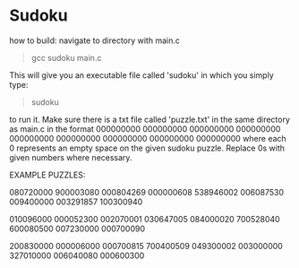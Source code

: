 # Sudoku

how to build:
  navigate to directory with main.c
  >gcc sudoku main.c
  
  This will give you an executable file called 'sudoku' in which you simply type:
  >sudoku
  
  to run it. Make sure there is a txt file called 'puzzle.txt' in the same directory as main.c in the format
  000000000
  000000000
  000000000
  000000000
  000000000
  000000000
  000000000
  000000000
  000000000
  where each 0 represents an empty space on the given sudoku puzzle. Replace 0s with given numbers where necessary.
  
EXAMPLE PUZZLES:
  
080720000
900003080
000804269
000000608
538946002
006087530
009400000
003291857
100300940 

010096000
000052300
002070001
030647005
084000020
700528040
600080500
007230000
000700090

200830000
000006000
000700815
700400509
049300002
003000000
327010000
006040080
000600300
